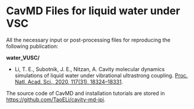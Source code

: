 # CavMD Files for liquid water under VSC

All the necessary input or post-processing files for reproducing the following publication:

**water_VUSC/**

- Li, T. E., Subotnik, J. E., Nitzan, A. Cavity molecular dynamics simulations of liquid water under vibrational ultrastrong coupling. [Proc. Natl. Acad. Sci., 2020, 117(31), 18324–18331](https://doi.org/10.1073/pnas.2009272117).

The source code of CavMD and installation tutorials are stored in https://github.com/TaoELi/cavity-md-ipi.
